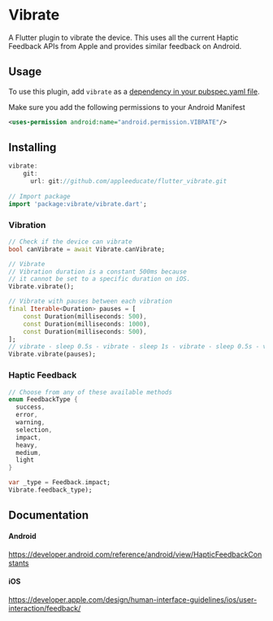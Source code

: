 # Vibrate

A Flutter plugin to vibrate the device. 
This uses all the current Haptic Feedback APIs from Apple and provides similar feedback on Android.

## Usage
To use this plugin, add `vibrate` as a [dependency in your pubspec.yaml file](https://flutter.io/platform-plugins/).

Make sure you add the following permissions to your Android Manifest
``` xml
<uses-permission android:name="android.permission.VIBRATE"/>
```
## Installing
``` dart
vibrate:
    git:
      url: git://github.com/appleeducate/flutter_vibrate.git
      
// Import package
import 'package:vibrate/vibrate.dart';
```

### Vibration
``` dart
// Check if the device can vibrate
bool canVibrate = await Vibrate.canVibrate;

// Vibrate
// Vibration duration is a constant 500ms because
// it cannot be set to a specific duration on iOS.
Vibrate.vibrate();

// Vibrate with pauses between each vibration
final Iterable<Duration> pauses = [
    const Duration(milliseconds: 500),
    const Duration(milliseconds: 1000),
    const Duration(milliseconds: 500),
];
// vibrate - sleep 0.5s - vibrate - sleep 1s - vibrate - sleep 0.5s - vibrate
Vibrate.vibrate(pauses);
```
### Haptic Feedback
``` dart
// Choose from any of these available methods
enum FeedbackType {
  success,
  error,
  warning,
  selection,
  impact,
  heavy,
  medium,
  light
}

var _type = Feedback.impact;
Vibrate.feedback_type);
```
## Documentation
#### Android

https://developer.android.com/reference/android/view/HapticFeedbackConstants

#### iOS

https://developer.apple.com/design/human-interface-guidelines/ios/user-interaction/feedback/


